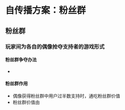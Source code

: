 # 自传播方案：粉丝群
## 粉丝群
### 玩家间为各自的偶像抢夺支持者的游戏形式
#### 粉丝群争夺办法
* 
#### 粉丝群作用
* 偶像获得粉丝群中用户过半数支持时，通吃粉丝群价值
* 粉丝群价值由

<!--stackedit_data:
eyJoaXN0b3J5IjpbMTIzNzczOTkyMSwtNTEyOTM5MDQ3LC04Mz
kxNjkzMjNdfQ==
-->